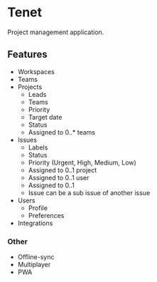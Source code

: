 # Tenet

Project management application.

## Features

- Workspaces
- Teams
- Projects
  - Leads
  - Teams
  - Priority
  - Target date
  - Status
  - Assigned to 0..* teams
- Issues
  - Labels
  - Status
  - Priority (Urgent, High, Medium, Low)
  - Assigned to 0..1 project
  - Assigned to 0..1 user
  - Assigned to 0..1
  - Issue can be a sub issue of another issue
- Users
  - Profile
  - Preferences
- Integrations

### Other

- Offline-sync
- Multiplayer
- PWA
